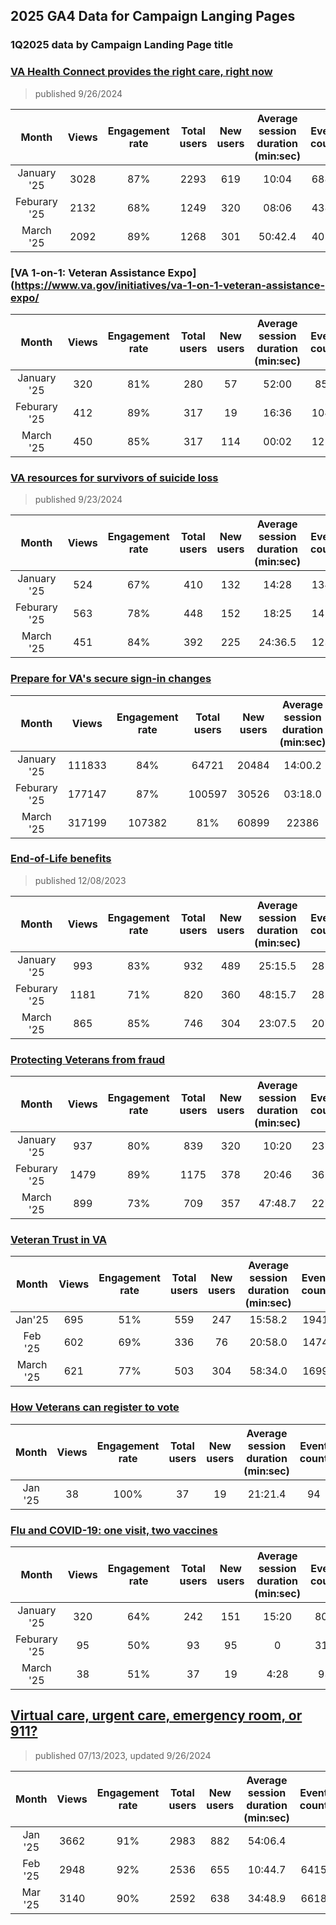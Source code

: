## 2025 GA4 Data for Campaign Langing Pages


### 1Q2025 data by Campaign Landing Page title

### [VA Health Connect provides the right care, right now](https://www.va.gov/initiatives/va-health-connect) 
> published 9/26/2024

|	Month | Views	|	Engagement rate	|	Total users	|	New users	|	Average session duration (min:sec)	|	Event count	|
| :---:  | :---: | :---: |:---:  | :---: |:---:  | :---: |
| January '25|	3028	|	87%	|	2293	|	619	|	10:04	|	6885	|
| Feburary '25 |	2132	|	68%	|	1249	|	320	|	08:06	|	4383	
| March '25 |	2092	|	89%	|	1268	|	301	|	50:42.4	|	4050	|

### [VA 1-on-1: Veteran Assistance Expo](https://www.va.gov/initiatives/va-1-on-1-veteran-assistance-expo/

|	Month | Views	|	Engagement rate	|	Total users	|	New users	|	Average session duration (min:sec)	|	Event count	|
| :---:  | :---: | :---: |:---:  | :---: |:---:  | :---: | 
| January '25|	320	|	81%	|	280	|	57	|	52:00	|	857	
| Feburary '25 |	412	|	89%	|	317	|	19	|	16:36	|	1043	
| March '25 |	450	|	85%	|	317	|	114	|	00:02	|	1252	|

### [VA resources for survivors of suicide loss](https://www.va.gov/initiatives/va-resources-for-survivors-of-suicide-loss) 
> published 9/23/2024

|	Month | Views	|	Engagement rate	|	Total users	|	New users	|	Average session duration (min:sec)	|	Event count	|
| :---:  | :---: | :---: |:---:  | :---: |:---:  | :---: | 
| January '25| 524	|	67%	|	410	|	132	|	14:28|	1343	|
| Feburary '25 |563	|	78%	|	448	|	152	|	18:25	|	1418	|	
| March '25| 451	|	84%	|	392	|	225	|	24:36.5	|	1230	|

### [Prepare for VA's secure sign-in changes](https://www.va.gov/initiatives/prepare-for-vas-secure-sign-in-changes/) 

|	Month | Views	|	Engagement rate	|	Total users	|	New users	|	Average session duration (min:sec)	|	Event count	|
| :---:  | :---: | :---: |:---:  | :---: |:---:  | :---: |
| January '25	| 111833	|	84%	|	64721	|	20484	|	14:00.2	|	204431	|
| Feburary '25 | 177147	|	87%	|	100597	|	30526	|	03:18.0	|
| March '25 | 317199	|	107382	|	81%	|	60899	|	22386	|	26:32.0	|	204075	|
 
### [End-of-Life benefits](https://www.va.gov/initiatives/end-of-life-benefits) 
> published 12/08/2023

|	Month | Views	|	Engagement rate	|	Total users	|	New users	|	Average session duration (min:sec)	|	Event count	|
| :---:  | :---: | :---: |:---:  | :---: |:---:  | :---: | 
| January '25	| 993	|	83%	|	932	|	489	|	25:15.5	|	2853	|	
| Feburary '25 |1181	|	71%	|	820	|	360	|	48:15.7	|	2853	|	
| March '25 | 865	|	85%	|	746	|	304	|	23:07.5	|	2072	|


### [Protecting Veterans from fraud](https:/www.va.gov/initiatives/protecting-veterans-from-fraud/)

|	Month | Views	|	Engagement rate	|	Total users	|	New users	|	Average session duration (min:sec)	|	Event count	|
| :---:  | :---: | :---: |:---:  | :---: |:---:  | :---: |   
| January '25	| 937	|	80%	|	839	|	320	|	10:20	|	2371	|	
| Feburary '25 | 1479	|	89%	|	1175	|	378	|	20:46	|	3620	|	
| March '25 | 899	|	73%	|	709	|	357	|	47:48.7	|	2278	|

### [Veteran Trust in VA](https:/www.va.gov/initiatives/veteran-trust-in-va/)
|	Month | Views	|	Engagement rate	|	Total users	|	New users	|	Average session duration (min:sec)	|	Event count	|
| :---:  | :---: | :---: |:---:  | :---: |:---:  | :---: | 
| Jan'25 | 695	|	51%	|	559	|	247	|	15:58.2	|	1941	|	
| Feb '25 | 602	|	69%	|	336	|	76	|	20:58.0	|	1474	|	
| March '25 | 621	|	77%	|	503	|	304	|	58:34.0	|	1699	|

 
### [How Veterans can register to vote](https:/www.va.gov/initiatives/vote/)	
|	Month | Views	|	Engagement rate	|	Total users	|	New users	|	Average session duration (min:sec)	|	Event count	|
| :---:  | :---: | :---: |:---:  | :---: |:---:  | :---: |
| Jan '25 | 38	|	100%	|	37	|	19	|	21:21.4	|	94	|	

### [Flu and COVID-19: one visit, two vaccines](https:/www.va.gov/initiatives/covid-flu/)

|	Month | Views	|	Engagement rate	|	Total users	|	New users	|	Average session duration (min:sec)	|	Event count	|
| :---:  | :---: | :---: |:---:  | :---: |:---:  | :---: | 
| January '25	|	320	|	64%	|	242	|	151	|	15:20	|	803	|
| Feburary '25 |	95	|	50%	|	93	|	95	|	0	|	317 |
| March '25 | 38	|	51%	|	37	|	19	|	4:28	|	93 |
 

## [Virtual care, urgent care, emergency room, or 911?](https://www.va.gov/initiatives/emergency-room-911-or-urgent-care/)
> published 07/13/2023, updated 9/26/2024

|	Month | Views	|	Engagement rate	|	Total users	|	New users	|	Average session duration (min:sec)	|	Event count	|
| :---:  | :---: | :---: |:---:  | :---: |:---:  | :---: | 
| Jan '25 | 3662	|	91%	|	2983	|	882	|	54:06.4	|	|7664 |
| Feb '25 |	2948	|	92%	|	2536	|	655	|	10:44.7	|	6415 | 
| Mar '25 |	3140	|	90%	|	2592	|	638	|	34:48.9	|	6618	|




